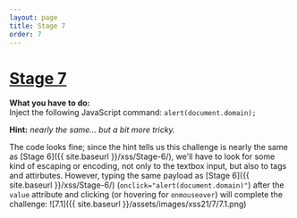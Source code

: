 ```yaml
---
layout: page
title: Stage 7
order: 7
---
```


# [Stage 7](https://xss-quiz.int21h.jp/stage07.php)

**What you have to do:**  
Inject the following JavaScript command: `alert(document.domain);`

**Hint:** *nearly the same... but a bit more tricky.*

The code looks fine; since the hint tells us this challenge is nearly the same as [Stage 6]({{ site.baseurl }}/xss/Stage-6/), we'll have to look for some kind of escaping or encoding, not only to the textbox input, but also to tags and attirbutes. However, typing the same payload as [Stage 6]({{ site.baseurl }}/xss/Stage-6/) (`onclick="alert(document.domain)"`) after the `value` attribute and clicking (or hovering for `onmouseover`) will complete the challenge:
![7.1]({{ site.baseurl }}/assets/images/xss21/7/7.1.png)



